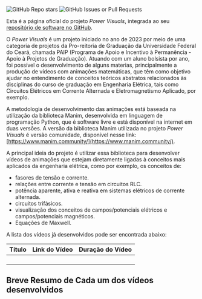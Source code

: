 ![GitHub Repo stars](https://img.shields.io/github/stars/grei-ufc/power-visuals)
![GitHub Issues or Pull Requests](https://img.shields.io/github/issues/grei-ufc/power-visuals)

Esta é a página oficial do projeto _Power Visuals_, integrada ao seu [repositório de software no GitHub](https://github.com/grei-ufc/power-visuals).

O _Power Visuals_ é um projeto iniciado no ano de 2023 por meio de uma categoria de projetos da Pro-reitoria de Graduação da Universidade Federal do Ceará, chamada PAIP (Programa de Apoio e Incentivo à Permanência - Apoio à Projetos de Graduação). Atuando com um aluno bolsista por ano, foi possível o desenvolvimento de alguns materias, principalmente  a produção de vídeos com animações matemáticas, que têm como objetivo ajudar no entendimento de conceitos teóricos abstratos relacionados às disciplinas do curso de graduação em Engenharia Elétrica, tais como Circuitos Elétricos em Corrente Alternada e Eletromagnetismo Aplicado, por exemplo.

A metodologia de desenvolvimento das animações está baseada na utilização da biblioteca Manim, desenvolvida em linguagem de programação Python, que é software livre e está disponível na internet em duas versões. A versão da biblioteca Manim utilizada no projeto _Power Visuals_ é versão comunidade, disponível nesse link: [https://www.manim.community/](https://www.manim.community/).

A principal ideia do projeto é utilizar essa biblioteca para desenvolver vídeos de animações que estejam diretamente ligadas à conceitos mais aplicados da engenharia elétrica, como por exemplo, os conceitos de:

- fasores de tensão e corrente.
- relações entre corrente e tensão em circuitos RLC.
- potência aparente, ativa e reativa em sistemas elétricos de corrente alternada.
- circuitos trifásicos.
- visualização dos conceitos de campos/potenciais elétricos e campos/potenciais magnéticos.
- Equações de Maxwell.

A lista dos vídeos já desenvolvidos pode ser encontrada abaixo:

| Título | Link do Vídeo | Duração do Vídeo |
| ------ | ------------- | ---------------- |
|        |               |                  |
|        |               |                  |
|        |               |                  |
|        |               |                  |


## Breve Resumo de Cada um dos vídeos desenvolvidos

